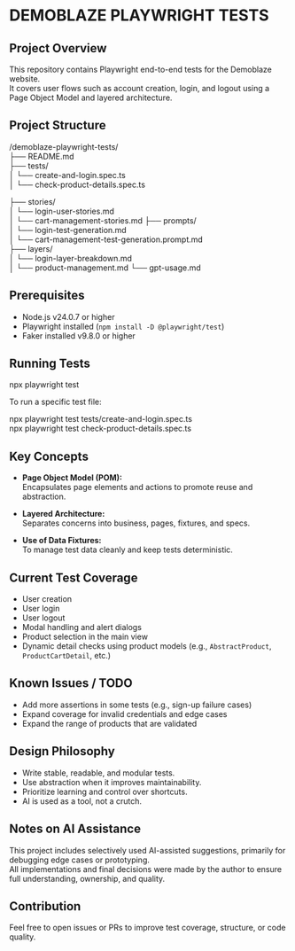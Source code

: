 # DEMOBLAZE PLAYWRIGHT TESTS

## Project Overview

This repository contains Playwright end-to-end tests for the Demoblaze website.  
It covers user flows such as account creation, login, and logout using a Page Object Model and layered architecture.

## Project Structure

/demoblaze-playwright-tests/  
├── README.md  
├── tests/  
│   └── create-and-login.spec.ts  
│   └── check-product-details.spec.ts
     
├── stories/  
│   └── login-user-stories.md  
│   └── cart-management-stories.md
├── prompts/  
│   └── login-test-generation.md  
│   └── cart-management-test-generation.prompt.md  
├── layers/  
│   └── login-layer-breakdown.md  
│   └── product-management.md
└── gpt-usage.md  

## Prerequisites

- Node.js v24.0.7 or higher  
- Playwright installed (`npm install -D @playwright/test`)  
- Faker installed v9.8.0 or higher  

## Running Tests

npx playwright test

To run a specific test file:

npx playwright test tests/create-and-login.spec.ts  
npx playwright test check-product-details.spec.ts

## Key Concepts

- **Page Object Model (POM):**  
  Encapsulates page elements and actions to promote reuse and abstraction.

- **Layered Architecture:**  
  Separates concerns into business, pages, fixtures, and specs.

- **Use of Data Fixtures:**  
  To manage test data cleanly and keep tests deterministic.

## Current Test Coverage

- User creation  
- User login  
- User logout  
- Modal handling and alert dialogs  
- Product selection in the main view  
- Dynamic detail checks using product models (e.g., `AbstractProduct`, `ProductCartDetail`, etc.)

## Known Issues / TODO

- Add more assertions in some tests (e.g., sign-up failure cases)  
- Expand coverage for invalid credentials and edge cases  
- Expand the range of products that are validated  

## Design Philosophy

- Write stable, readable, and modular tests.  
- Use abstraction when it improves maintainability.  
- Prioritize learning and control over shortcuts.  
- AI is used as a tool, not a crutch.

## Notes on AI Assistance

This project includes selectively used AI-assisted suggestions, primarily for debugging edge cases or prototyping.  
All implementations and final decisions were made by the author to ensure full understanding, ownership, and quality.

## Contribution

Feel free to open issues or PRs to improve test coverage, structure, or code quality.
